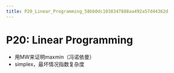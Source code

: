 ```yaml
---
title: P20_Linear_Programming_58bb0dc1038347888aa492a57d44362d
---
```


# P20: Linear Programming

- 用MW来证明maxmin（冯诺依曼）
- simplex，最坏情况指数复杂度